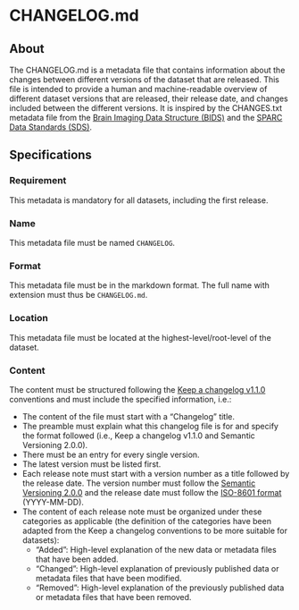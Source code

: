 # CHANGELOG.md

## About
The CHANGELOG.md is a metadata file that contains information about the changes between different versions of the dataset that are released. 
This file is intended to provide a human and machine-readable overview of different dataset versions that are released, their release date, 
and changes included between the different versions. It is inspired by the CHANGES.txt metadata file from the [Brain Imaging Data Structure (BIDS)](https://bids-specification.readthedocs.io/) and the [SPARC Data Standards (SDS)](https://docs.sparc.science/docs/overview-of-sparc-dataset-format).

## Specifications

### Requirement
This metadata is mandatory for all datasets, including the first release.

### Name
This metadata file must be named `CHANGELOG`.

### Format
This metadata file must be in the markdown format. The full name with extension must thus be `CHANGELOG.md`.

### Location
This metadata file must be located at the highest-level/root-level of the dataset.

### Content
The content must be structured following the [Keep a changelog v1.1.0](https://keepachangelog.com/en/1.1.0/) conventions and must include the specified information, i.e.:
- The content of the file must start with a “Changelog” title.
- The preamble must explain what this changelog file is for and specify the format followed (i.e., Keep a changelog v1.1.0 and Semantic Versioning 2.0.0). 
- There must be an entry for every single version.
- The latest version must be listed first.
- Each release note  must start with a version number as a title followed by the release date. 
The version number must follow the [Semantic Versioning 2.0.0](https://semver.org/) and the release date must follow the [ISO-8601 format](https://en.wikipedia.org/wiki/ISO_8601) (YYYY-MM-DD). 
- The content of each release note must be organized under these categories as applicable (the definition of the categories have been adapted 
from the Keep a changelog conventions to be more suitable for datasets):
  - “Added”:  High-level explanation of the new data or metadata files that have been added.
  - “Changed”: High-level explanation of previously published data or metadata files that have been modified.
  - “Removed”: High-level explanation of the previously published data or metadata files that have been removed.
